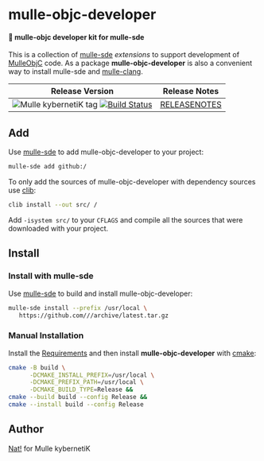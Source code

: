 # mulle-objc-developer

#### 🎩 mulle-objc developer kit for mulle-sde

This is a collection of [mulle-sde](//github.com/mulle-sde/mulle-sde)
*extensions* to support development of [MulleObjC](//github.com/mulle-objc)
code. As a package **mulle-objc-developer** is also a convenient way to
install mulle-sde and [mulle-clang](//github.com/Codeon-GmbH/mulle-clang).


| Release Version                                       | Release Notes
|-------------------------------------------------------|--------------
| ![Mulle kybernetiK tag](https://img.shields.io/github/tag//mulle-objc-developer.svg?branch=release) [![Build Status](https://github.com//mulle-objc-developer/workflows/CI/badge.svg?branch=release)](//github.com//mulle-objc-developer/actions)| [RELEASENOTES](RELEASENOTES.md) |







## Add

Use [mulle-sde](//github.com/mulle-sde) to add mulle-objc-developer to your project:

``` sh
mulle-sde add github:/
```

To only add the sources of mulle-objc-developer with dependency
sources use [clib](https://github.com/clibs/clib):


``` sh
clib install --out src/ /
```

Add `-isystem src/` to your `CFLAGS` and compile all the sources that were downloaded with your project.


## Install

### Install with mulle-sde

Use [mulle-sde](//github.com/mulle-sde) to build and install mulle-objc-developer:

``` sh
mulle-sde install --prefix /usr/local \
   https://github.com///archive/latest.tar.gz
```

### Manual Installation

Install the [Requirements](#Requirements) and then
install **mulle-objc-developer** with [cmake](https://cmake.org):

``` sh
cmake -B build \
      -DCMAKE_INSTALL_PREFIX=/usr/local \
      -DCMAKE_PREFIX_PATH=/usr/local \
      -DCMAKE_BUILD_TYPE=Release &&
cmake --build build --config Release &&
cmake --install build --config Release
```

## Author

[Nat!](https://mulle-kybernetik.com/weblog) for Mulle kybernetiK



